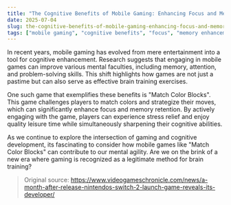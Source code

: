 ```yaml
---
title: "The Cognitive Benefits of Mobile Gaming: Enhancing Focus and Memory"
date: 2025-07-04
slug: the-cognitive-benefits-of-mobile-gaming-enhancing-focus-and-memory
tags: ["mobile gaming", "cognitive benefits", "focus", "memory enhancement"]
---
```


In recent years, mobile gaming has evolved from mere entertainment into a tool for cognitive enhancement. Research suggests that engaging in mobile games can improve various mental faculties, including memory, attention, and problem-solving skills. This shift highlights how games are not just a pastime but can also serve as effective brain training exercises.

One such game that exemplifies these benefits is "Match Color Blocks". This game challenges players to match colors and strategize their moves, which can significantly enhance focus and memory retention. By actively engaging with the game, players can experience stress relief and enjoy quality leisure time while simultaneously sharpening their cognitive abilities. 

As we continue to explore the intersection of gaming and cognitive development, its fascinating to consider how mobile games like "Match Color Blocks" can contribute to our mental agility. Are we on the brink of a new era where gaming is recognized as a legitimate method for brain training?
> Original source: https://www.videogameschronicle.com/news/a-month-after-release-nintendos-switch-2-launch-game-reveals-its-developer/